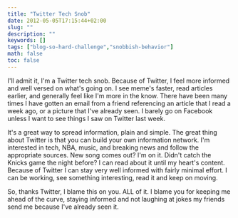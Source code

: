 ```yaml
---
title: "Twitter Tech Snob"
date: 2012-05-05T17:15:44+02:00
slug: ""
description: ""
keywords: []
tags: ["blog-so-hard-challenge","snobbish-behavior"]
math: false
toc: false
---
```


I'll admit it, I'm a Twitter tech snob. Because of Twitter, I feel more informed and well versed on what's going on. I see meme's faster, read articles earlier, and generally feel like I'm more in the know. There have been many times I have gotten an email from a friend referencing an article that I read a week ago, or a picture that I've already seen. I barely go on Facebook unless I want to see things I saw on Twitter last week.&nbsp;

It's a great way to spread information, plain and simple. The great thing about Twitter is that you can build your own information network. I'm interested in tech, NBA, music, and breaking news and follow the appropriate sources. New song comes out? I'm on it. Didn't catch the Knicks game the night before? I can read about it until my heart's content. Because of Twitter I can stay very well informed with fairly minimal effort. I can be working, see something interesting, read it and keep on moving.&nbsp;

So, thanks Twitter, I blame this on you. ALL of it. I blame you for keeping me ahead of the curve, staying informed and not laughing at jokes my friends send me because I've already seen it.&nbsp;
